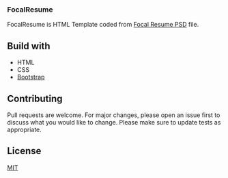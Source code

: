 ### FocalResume
FocalResume is HTML Template coded from [Focal Resume PSD](https://365psd.com/psd/focal-resume-psd-theme-54071) file.

## Build with
- HTML
- CSS
- [Bootstrap](https://getbootstrap.com/)

## Contributing
Pull requests are welcome. For major changes, please open an issue first to discuss what you would like to change.
Please make sure to update tests as appropriate.

## License
[MIT](https://choosealicense.com/licenses/mit/)
